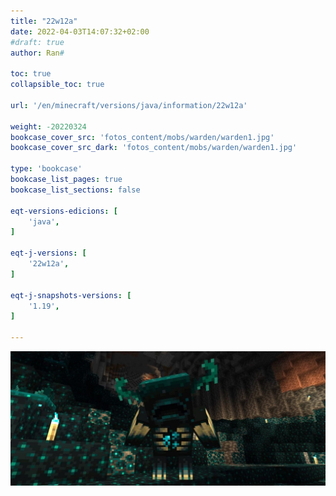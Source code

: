 ```yaml
---
title: "22w12a"
date: 2022-04-03T14:07:32+02:00
#draft: true
author: Ran#

toc: true
collapsible_toc: true

url: '/en/minecraft/versions/java/information/22w12a'

weight: -20220324
bookcase_cover_src: 'fotos_content/mobs/warden/warden1.jpg'
bookcase_cover_src_dark: 'fotos_content/mobs/warden/warden1.jpg'

type: 'bookcase'
bookcase_list_pages: true
bookcase_list_sections: false

eqt-versions-edicions: [
    'java',
]

eqt-j-versions: [
    '22w12a',
]

eqt-j-snapshots-versions: [
    '1.19',
]

---
```

<img title="22w12a" alt="22w12a" src="/fotos_content/mobs/warden/warden1.jpg">
